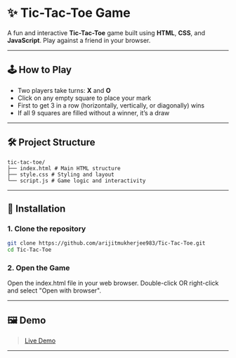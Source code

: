 # ✨ Tic-Tac-Toe Game

A fun and interactive **Tic-Tac-Toe** game built using **HTML**, **CSS**, and **JavaScript**. Play against a friend in your browser.

---
## 🕹️ How to Play

- Two players take turns: **X** and **O**
- Click on any empty square to place your mark
- First to get 3 in a row (horizontally, vertically, or diagonally) wins
- If all 9 squares are filled without a winner, it’s a draw


---


## 🛠️ Project Structure
```
tic-tac-toe/
├── index.html # Main HTML structure
├── style.css # Styling and layout
└── script.js # Game logic and interactivity
```


---


## 🔧 Installation

### 1. Clone the repository
```bash
git clone https://github.com/arijitmukherjee983/Tic-Tac-Toe.git
cd Tic-Tac-Toe
```
### 2. **Open the Game**
Open the index.html file in your web browser. Double-click OR right-click and select "Open with browser".



---


## 🖼️ Demo

> [Live Demo](https://arijitmukherjee983.github.io/Tic-Tac-Toe/)


---
